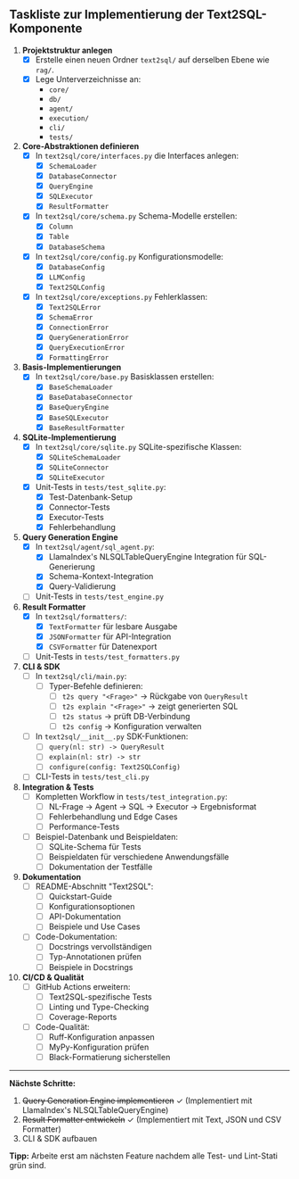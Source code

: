 ## Taskliste zur Implementierung der Text2SQL-Komponente

1. **Projektstruktur anlegen**  
   - [x] Erstelle einen neuen Ordner `text2sql/` auf derselben Ebene wie `rag/`.  
   - [x] Lege Unterverzeichnisse an:  
     - `core/`  
     - `db/`  
     - `agent/`  
     - `execution/`  
     - `cli/`  
     - `tests/`  

2. **Core-Abstraktionen definieren**  
   - [x] In `text2sql/core/interfaces.py` die Interfaces anlegen:  
     - [x] `SchemaLoader`  
     - [x] `DatabaseConnector`  
     - [x] `QueryEngine`  
     - [x] `SQLExecutor`  
     - [x] `ResultFormatter`  
   - [x] In `text2sql/core/schema.py` Schema-Modelle erstellen:  
     - [x] `Column`  
     - [x] `Table`  
     - [x] `DatabaseSchema`  
   - [x] In `text2sql/core/config.py` Konfigurationsmodelle:  
     - [x] `DatabaseConfig`  
     - [x] `LLMConfig`  
     - [x] `Text2SQLConfig`  
   - [x] In `text2sql/core/exceptions.py` Fehlerklassen:  
     - [x] `Text2SQLError`  
     - [x] `SchemaError`  
     - [x] `ConnectionError`  
     - [x] `QueryGenerationError`  
     - [x] `QueryExecutionError`  
     - [x] `FormattingError`  

3. **Basis-Implementierungen**  
   - [x] In `text2sql/core/base.py` Basisklassen erstellen:  
     - [x] `BaseSchemaLoader`  
     - [x] `BaseDatabaseConnector`  
     - [x] `BaseQueryEngine`  
     - [x] `BaseSQLExecutor`  
     - [x] `BaseResultFormatter`  

4. **SQLite-Implementierung**  
   - [x] In `text2sql/core/sqlite.py` SQLite-spezifische Klassen:  
     - [x] `SQLiteSchemaLoader`  
     - [x] `SQLiteConnector`  
     - [x] `SQLiteExecutor`  
   - [x] Unit-Tests in `tests/test_sqlite.py`:
     - [x] Test-Datenbank-Setup
     - [x] Connector-Tests
     - [x] Executor-Tests
     - [x] Fehlerbehandlung

5. **Query Generation Engine**  
   - [x] In `text2sql/agent/sql_agent.py`:
     - [x] LlamaIndex's NLSQLTableQueryEngine Integration für SQL-Generierung
     - [x] Schema-Kontext-Integration
     - [x] Query-Validierung
   - [ ] Unit-Tests in `tests/test_engine.py`

6. **Result Formatter**  
   - [x] In `text2sql/formatters/`:
     - [x] `TextFormatter` für lesbare Ausgabe
     - [x] `JSONFormatter` für API-Integration
     - [x] `CSVFormatter` für Datenexport
   - [ ] Unit-Tests in `tests/test_formatters.py`

7. **CLI & SDK**  
   - [ ] In `text2sql/cli/main.py`:
     - [ ] Typer-Befehle definieren:
       - [ ] `t2s query "<Frage>"` → Rückgabe von `QueryResult`
       - [ ] `t2s explain "<Frage>"` → zeigt generierten SQL
       - [ ] `t2s status` → prüft DB-Verbindung
       - [ ] `t2s config` → Konfiguration verwalten
   - [ ] In `text2sql/__init__.py` SDK-Funktionen:
     - [ ] `query(nl: str) -> QueryResult`
     - [ ] `explain(nl: str) -> str`
     - [ ] `configure(config: Text2SQLConfig)`
   - [ ] CLI-Tests in `tests/test_cli.py`

8. **Integration & Tests**  
   - [ ] Kompletten Workflow in `tests/test_integration.py`:
     - [ ] NL-Frage → Agent → SQL → Executor → Ergebnisformat
     - [ ] Fehlerbehandlung und Edge Cases
     - [ ] Performance-Tests
   - [ ] Beispiel-Datenbank und Beispieldaten:
     - [ ] SQLite-Schema für Tests
     - [ ] Beispieldaten für verschiedene Anwendungsfälle
     - [ ] Dokumentation der Testfälle

9. **Dokumentation**  
   - [ ] README-Abschnitt "Text2SQL":
     - [ ] Quickstart-Guide
     - [ ] Konfigurationsoptionen
     - [ ] API-Dokumentation
     - [ ] Beispiele und Use Cases
   - [ ] Code-Dokumentation:
     - [ ] Docstrings vervollständigen
     - [ ] Typ-Annotationen prüfen
     - [ ] Beispiele in Docstrings

10. **CI/CD & Qualität**  
    - [ ] GitHub Actions erweitern:
      - [ ] Text2SQL-spezifische Tests
      - [ ] Linting und Type-Checking
      - [ ] Coverage-Reports
    - [ ] Code-Qualität:
      - [ ] Ruff-Konfiguration anpassen
      - [ ] MyPy-Konfiguration prüfen
      - [ ] Black-Formatierung sicherstellen

---

**Nächste Schritte:**
1. ~~Query Generation Engine implementieren~~ ✓ (Implementiert mit LlamaIndex's NLSQLTableQueryEngine)
2. ~~Result Formatter entwickeln~~ ✓ (Implementiert mit Text, JSON und CSV Formatter)
3. CLI & SDK aufbauen

**Tipp:** Arbeite erst am nächsten Feature nachdem alle Test- und Lint-Stati grün sind.